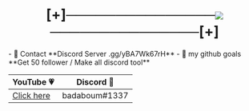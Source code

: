 

<h1 align="center">[+]───────────────<a href="https://hits.seeyoufarm.com"><img src="https://hits.seeyoufarm.com/api/count/incr/badge.svg?url=https%3A%2F%2Fgithub.com%2FXinGodDev%2FXinGodDev&count_bg=%2323272A&title_bg=%2323272A&icon=discord.svg&icon_color=%237289DA&title=Views&edge_flat=true"/></a>───────────────[+]</h1>
- 💈 Contact **Discord Server .gg/yBA7Wk67rH**
- 💈 my github goals **Get 50 follower / Make all discord tool**
<p align="center">
	<table align="center">
	    <thead>
	        <tr>
	            <th align="center">YouTube 💗</th>
	            <th align="center">Discord 💜</th>
	        </tr>
	    </thead>
	    <tbody>
	        <tr>
	            <td align="left"><a href="http://youtube.com/c/xingod" target="_blank">Click here</a></td>
	            <td align="right">badaboum#1337</td>
	        </tr>
	    </tbody>
	</table align="center">
</p>
